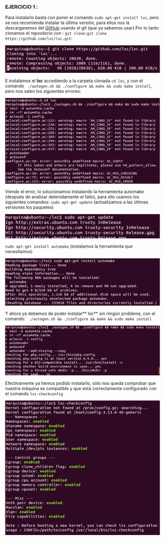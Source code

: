 ### EJERCICIO  1 :


Para instalarlo basta con poner el comando `sudo apt-get install lxc`, pero se nos recomienda instalar la última versión, para ellos nos la descargaremos del [GitHub](https://github.com/lxc/lxc) usando el git (que ya sabemos usar).Por lo tanto clonamos el repositorio con : `git clone:git clone https://github.com/lxc/lxc.git`:

![](capturas/1.png)

E instalamos el **lxc** accediendo a la carpeta clonada `cd lxc`, y con el comando ` ./autogen.sh && ./configure && make && sudo make install`, pero nos salen los siguientes errores:

![](capturas/2.png)

Viendo el error, lo solucionamos instalando la herramienta automake (después de analizar detenidamente el fallo), para ello usamos los siguientes comandos:
`sudo apt-get update` (actualizamos a las últimas versiones los paquetes)

![](capturas/3.png)

`sudo apt-get install automake` (instalamos la herramienta que necesitamos)

![](capturas/4.png)

Y ahora ya debemos de poder instalar** lxc** sin ningún problema, con el comando: ` ./autogen.sh && ./configure && make && sudo make install`

![](capturas/5.png)

Efectivamente ya hemos podido instalarlo, sólo nos queda comprobar que nuestra máquina es compatible y que está correctamente configurado con el comando `lxc-checkconfig`

![](capturas/6.png)